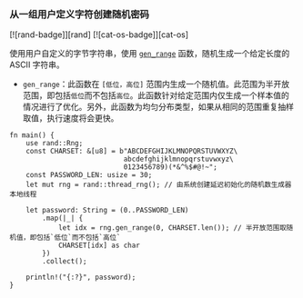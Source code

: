 ### 从一组用户定义字符创建随机密码

[![rand-badge]][rand] [![cat-os-badge]][cat-os]

使用用户自定义的字节字符串，使用 [`gen_range`] 函数，随机生成一个给定长度的 ASCII 字符串。

- `gen_range`：此函数在 `[低位，高位]` 范围内生成一个随机值。此范围为半开放范围，即包括`低位`而不包括`高位`。此函数针对给定范围内仅生成一个样本值的情况进行了优化。另外，此函数为均匀分布类型，如果从相同的范围重复抽样取值，执行速度将会更快。

```rust,edition2018
fn main() {
    use rand::Rng;
    const CHARSET: &[u8] = b"ABCDEFGHIJKLMNOPQRSTUVWXYZ\
                            abcdefghijklmnopqrstuvwxyz\
                            0123456789)(*&^%$#@!~";
    const PASSWORD_LEN: usize = 30;
    let mut rng = rand::thread_rng(); // 由系统创建延迟初始化的随机数生成器本地线程

    let password: String = (0..PASSWORD_LEN)
        .map(|_| {
            let idx = rng.gen_range(0, CHARSET.len()); // 半开放范围取随机值，即包括`低位`而不包括`高位`
            CHARSET[idx] as char
        })
        .collect();

    println!("{:?}", password);
}
```

[`gen_range`]: https://docs.rs/rand/*/rand/trait.Rng.html#method.gen_range
